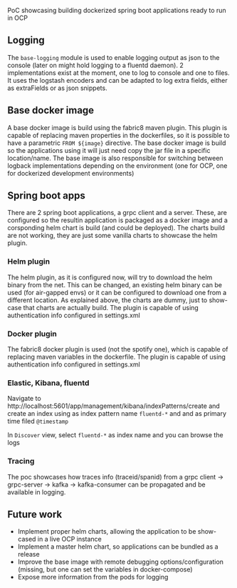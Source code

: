 PoC showcasing building dockerized spring boot applications ready to run in OCP

## Logging
The `base-logging` module is used to enable logging output as json to the console (later on might hold logging to a fluentd daemon).  2 implementations exist at the moment, one to log to console and one to files. It uses the logstash encoders and can be adapted to log extra fields, either as extraFields or as json snippets.


## Base docker image 
A base docker image is build using the fabric8 maven plugin. This plugin is capable of replacing maven properties in the dockerfiles, so it is possible to have a parametric `FROM ${image}` directive. The base docker image is build so the applications using it will just need copy the jar file in a specific location/name. The base image is also responsible for switching between logback implementations depending on the environment (one for OCP, one for dockerized development environments)

## Spring boot apps
There are 2 spring boot applications, a grpc client and a server. These, are configured so the resultin application is packaged as a docker image and a corsponding helm chart is build (and could be deployed). The charts build are not working, they are just some vanilla charts to showcase the helm plugin.

### Helm plugin
The helm plugin, as it is configured now, will try to download the helm binary from the net. This can be changed, an existing helm binary can be used (for air-gapped envs) or it can be configured to download one from a different location. As explained above, the charts are dummy, just to show-case that charts are actually build.
The plugin is capable of using authentication info configured in settings.xml

### Docker plugin
The fabric8 docker plugin is used (not the spotify one), which is capable of replacing maven variables in the dockerfile. The plugin is capable of using authentication info configured in settings.xml

### Elastic, Kibana, fluentd


Navigate to http://localhost:5601/app/management/kibana/indexPatterns/create and create an index
using as index pattern name `fluentd-*` and and as primary time filed `@timestamp`

In `Discover` view, select `fluentd-*` as index name and you can browse the logs

### Tracing

The poc showcases how traces info (traceid/spanid) from a grpc client -> grpc-server -> kafka -> kafka-consumer can be propagated and be available in logging.


## Future work
 - Implement proper helm charts, allowing the application to be show-cased in a live OCP instance
 - Implement a master helm chart, so applications can be bundled as a release
 - Improve the base image with remote debugging options/configuration (missing, but one can set the variables in docker-compose)
 - Expose more information from the pods for logging